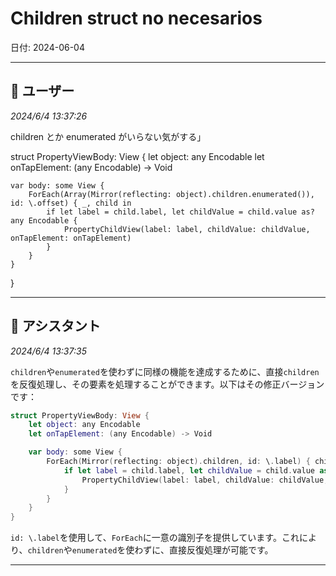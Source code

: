 # Children struct no necesarios

日付: 2024-06-04

---

## 👤 ユーザー
*2024/6/4 13:37:26*

children とか enumerated がいらない気がする」

struct PropertyViewBody: View {
    let object: any Encodable
    let onTapElement: (any Encodable) -&gt; Void

    var body: some View {
        ForEach(Array(Mirror(reflecting: object).children.enumerated()), id: \.offset) { _, child in
            if let label = child.label, let childValue = child.value as? any Encodable {
                PropertyChildView(label: label, childValue: childValue, onTapElement: onTapElement)
            }
        }
    }
}

---

## 🤖 アシスタント
*2024/6/4 13:37:35*

`children`や`enumerated`を使わずに同様の機能を達成するために、直接`children`を反復処理し、その要素を処理することができます。以下はその修正バージョンです：

```swift
struct PropertyViewBody: View {
    let object: any Encodable
    let onTapElement: (any Encodable) -> Void

    var body: some View {
        ForEach(Mirror(reflecting: object).children, id: \.label) { child in
            if let label = child.label, let childValue = child.value as? any Encodable {
                PropertyChildView(label: label, childValue: childValue, onTapElement: onTapElement)
            }
        }
    }
}
```

`id: \.label`を使用して、`ForEach`に一意の識別子を提供しています。これにより、`children`や`enumerated`を使わずに、直接反復処理が可能です。

---
